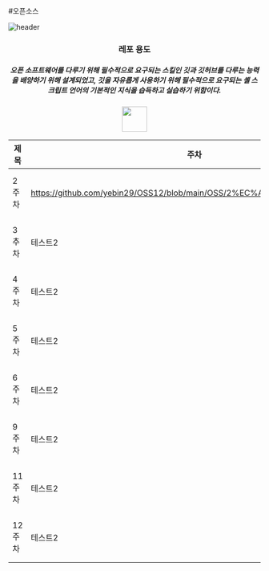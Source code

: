 #오픈소스

![header](https://capsule-render.vercel.app/api?type=slice&color=gradient&height=200&section=header&text=202302339%20김예빈&fontSize=80&fontColor=black)
<div align=center>

<h3>레포 용도</h3>
<h5>오픈 소프트웨어를 다루기 위해 필수적으로 요구되는 스킬인 깃과 깃허브를 다루는 능력을 배양하기 위해 설계되었고, 깃을 자유롭게 사용하기 위해 필수적으로 요구되는 셸 스크립트 언어의 기본적인 지식을 습득하고 실습하기 위함이다.
</h5>
<img src=이미지주소 width="50" height="50">

|제목|주차|설명|
|------|---|---|
|2주차|https://github.com/yebin29/OSS12/blob/main/OSS/2%EC%A3%BC%EC%B0%A8.pdf|테스트3|
|3추차|테스트2|테스트3|
|4주차|테스트2|테스트3|
|5주차|테스트2|테스트3|
|6주차|테스트2|테스트3|
|9주차|테스트2|테스트3|
|11주차|테스트2|테스트3|
|12주차|테스트2|테스트3|


</div>
